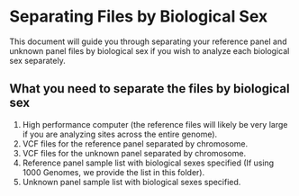 # Separating Files by Biological Sex
This document will guide you through separating your reference panel and unknown panel files by biological sex if you wish to analyze each biological sex separately.

## What you need to separate the files by biological sex
1. High performance computer (the reference files will likely be very large if you are analyzing sites across the entire genome).
2. VCF files for the reference panel separated by chromosome.
3. VCF files for the unknown panel separated by chromosome.
3. Reference panel sample list with biological sexes specified (If using 1000 Genomes, we provide the list in this folder).
4. Unknown panel sample list with biological sexes specified.
